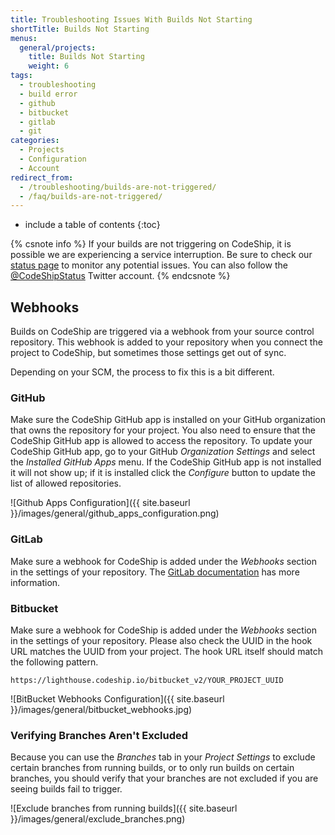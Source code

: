 ```yaml
---
title: Troubleshooting Issues With Builds Not Starting
shortTitle: Builds Not Starting
menus:
  general/projects:
    title: Builds Not Starting
    weight: 6
tags:
  - troubleshooting
  - build error
  - github
  - bitbucket
  - gitlab
  - git
categories:
  - Projects
  - Configuration
  - Account
redirect_from:
  - /troubleshooting/builds-are-not-triggered/
  - /faq/builds-are-not-triggered/
---
```


* include a table of contents
{:toc}

{% csnote info %}
If your builds are not triggering on CodeShip, it is possible we are experiencing a service interruption. Be sure to check our [status page](https://www.codeshipstatus.com) to monitor any potential issues. You can also follow the [@CodeShipStatus](https://twitter.com/codeshipstatus) Twitter account.
{% endcsnote %}

## Webhooks

Builds on CodeShip are triggered via a webhook from your source control repository. This webhook is added to your repository when you connect the project to CodeShip, but sometimes those settings get out of sync.

Depending on your SCM, the process to fix this is a bit different.

### GitHub

Make sure the CodeShip GitHub app is installed on your GitHub organization that owns the repository for your project. You also need to ensure that the CodeShip GitHub app is allowed to access the repository. To update your CodeShip GitHub app, go to your GitHub _Organization Settings_ and select the _Installed GitHub Apps_ menu. If the CodeShip GitHub app is not installed it will not show up; if it is installed click the _Configure_ button to update the list of allowed repositories.

![Github Apps Configuration]({{ site.baseurl }}/images/general/github_apps_configuration.png)

### GitLab

Make sure a webhook for CodeShip is added under the _Webhooks_ section in the settings of your repository. The [GitLab documentation](https://docs.gitlab.com/ce/user/project/integrations/webhooks.html) has more information.

### Bitbucket

Make sure a webhook for CodeShip is added under the _Webhooks_ section in the settings of your repository. Please also check the UUID in the hook URL matches the UUID from your project. The hook URL itself should match the following pattern.

```
https://lighthouse.codeship.io/bitbucket_v2/YOUR_PROJECT_UUID
```

![BitBucket Webhooks Configuration]({{ site.baseurl }}/images/general/bitbucket_webhooks.jpg)

### Verifying Branches Aren't Excluded

Because you can use the _Branches_ tab in your _Project Settings_ to exclude certain branches from running builds, or to only run builds on certain branches, you should verify that your branches are not excluded if you are seeing builds fail to trigger.

![Exclude branches from running builds]({{ site.baseurl }}/images/general/exclude_branches.png)

